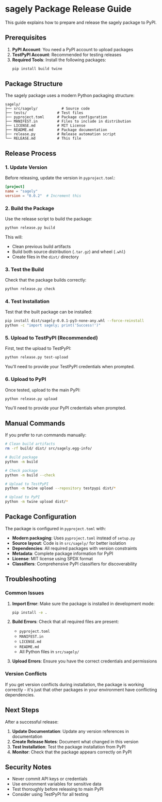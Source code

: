 # sagely Package Release Guide

This guide explains how to prepare and release the sagely package to PyPI.

## Prerequisites

1. **PyPI Account**: You need a PyPI account to upload packages
2. **TestPyPI Account**: Recommended for testing releases
3. **Required Tools**: Install the following packages:
   ```bash
   pip install build twine
   ```

## Package Structure

The sagely package uses a modern Python packaging structure:

```
sagely/
├── src/sagely/           # Source code
├── tests/              # Test files
├── pyproject.toml      # Package configuration
├── MANIFEST.in         # Files to include in distribution
├── LICENSE.md          # MIT License
├── README.md           # Package documentation
├── release.py          # Release automation script
└── RELEASE.md          # This file
```

## Release Process

### 1. Update Version

Before releasing, update the version in `pyproject.toml`:

```toml
[project]
name = "sagely"
version = "0.0.2"  # Increment this
```

### 2. Build the Package

Use the release script to build the package:

```bash
python release.py build
```

This will:
- Clean previous build artifacts
- Build both source distribution (`.tar.gz`) and wheel (`.whl`)
- Create files in the `dist/` directory

### 3. Test the Build

Check that the package builds correctly:

```bash
python release.py check
```

### 4. Test Installation

Test that the built package can be installed:

```bash
pip install dist/sagely-0.0.1-py3-none-any.whl --force-reinstall
python -c "import sagely; print('Success!')"
```

### 5. Upload to TestPyPI (Recommended)

First, test the upload to TestPyPI:

```bash
python release.py test-upload
```

You'll need to provide your TestPyPI credentials when prompted.

### 6. Upload to PyPI

Once tested, upload to the main PyPI:

```bash
python release.py upload
```

You'll need to provide your PyPI credentials when prompted.

## Manual Commands

If you prefer to run commands manually:

```bash
# Clean build artifacts
rm -rf build/ dist/ src/sagely.egg-info/

# Build package
python -m build

# Check package
python -m build --check

# Upload to TestPyPI
python -m twine upload --repository testpypi dist/*

# Upload to PyPI
python -m twine upload dist/*
```

## Package Configuration

The package is configured in `pyproject.toml` with:

- **Modern packaging**: Uses `pyproject.toml` instead of `setup.py`
- **Source layout**: Code is in `src/sagely/` for better isolation
- **Dependencies**: All required packages with version constraints
- **Metadata**: Complete package information for PyPI
- **License**: MIT license using SPDX format
- **Classifiers**: Comprehensive PyPI classifiers for discoverability

## Troubleshooting

### Common Issues

1. **Import Error**: Make sure the package is installed in development mode:
   ```bash
   pip install -e .
   ```

2. **Build Errors**: Check that all required files are present:
   - `pyproject.toml`
   - `MANIFEST.in`
   - `LICENSE.md`
   - `README.md`
   - All Python files in `src/sagely/`

3. **Upload Errors**: Ensure you have the correct credentials and permissions

### Version Conflicts

If you get version conflicts during installation, the package is working correctly - it's just that other packages in your environment have conflicting dependencies.

## Next Steps

After a successful release:

1. **Update Documentation**: Update any version references in documentation
2. **Create Release Notes**: Document what changed in this version
3. **Test Installation**: Test the package installation from PyPI
4. **Monitor**: Check that the package appears correctly on PyPI

## Security Notes

- Never commit API keys or credentials
- Use environment variables for sensitive data
- Test thoroughly before releasing to main PyPI
- Consider using TestPyPI for all testing 